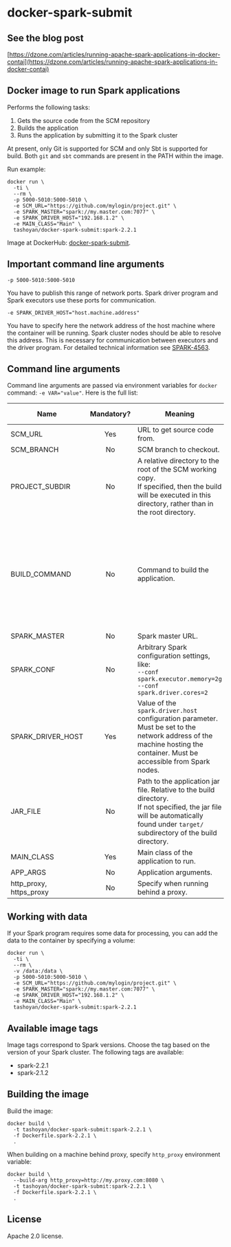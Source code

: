 # docker-spark-submit

## See the blog post

[https://dzone.com/articles/running-apache-spark-applications-in-docker-contai](https://dzone.com/articles/running-apache-spark-applications-in-docker-contai)


## Docker image to run Spark applications

Performs the following tasks:
1. Gets the source code from the SCM repository
1. Builds the application
1. Runs the application by submitting it to the Spark cluster

At present, only Git is supported for SCM and only Sbt is supported for build. Both `git` and `sbt` commands are present in the PATH within the image.

Run example:
```
docker run \
  -ti \
  --rm \
  -p 5000-5010:5000-5010 \
  -e SCM_URL="https://github.com/mylogin/project.git" \
  -e SPARK_MASTER="spark://my.master.com:7077" \
  -e SPARK_DRIVER_HOST="192.168.1.2" \
  -e MAIN_CLASS="Main" \
  tashoyan/docker-spark-submit:spark-2.2.1
```

Image at DockerHub: [docker-spark-submit](https://hub.docker.com/r/tashoyan/docker-spark-submit/).

## Important command line arguments

`-p 5000-5010:5000-5010`

You have to publish this range of network ports. Spark driver program and Spark executors use these ports for communication.

`-e SPARK_DRIVER_HOST="host.machine.address"`

You have to specify here the network address of the host machine where the container will be running. Spark cluster nodes
should be able to resolve this address. This is necessary for communication between executors and the driver program.
For detailed technical information see [SPARK-4563](https://issues.apache.org/jira/browse/SPARK-4563).

## Command line arguments

Command line arguments are passed via environment variables for `docker` command: `-e VAR="value"`. Here is the full list:

| Name | Mandatory? | Meaning | Default value |
| ---- |:----------:| ------- | ------------- |
| SCM_URL | Yes | URL to get source code from. | N/A |
| SCM_BRANCH | No | SCM branch to checkout. | master |
| PROJECT_SUBDIR | No | A relative directory to the root of the SCM working copy.<br>If specified, then the build will be executed in this directory, rather than in the root directory. | N/A |
| BUILD_COMMAND | No | Command to build the application. | `sbt 'set test in assembly := {}' clean assembly`<br>Means: build fat-jar using sbt-assembly plugin skipping the tests. |
| SPARK_MASTER | No | Spark master URL. | `local[*]` |
| SPARK_CONF | No | Arbitrary Spark configuration settings, like:<br>`--conf spark.executor.memory=2g --conf spark.driver.cores=2` | Empty |
| SPARK_DRIVER_HOST | Yes | Value of the `spark.driver.host` configuration parameter.<br>Must be set to the network address of the machine hosting the container. Must be accessible from Spark nodes. | N/A |
| JAR_FILE | No | Path to the application jar file. Relative to the build directory.<br> If not specified, the jar file will be automatically found under `target/` subdirectory of the build directory. | N/A |
| MAIN_CLASS | Yes | Main class of the application to run. | N/A |
| APP_ARGS | No | Application arguments. | Empty |
| http_proxy, https_proxy | No | Specify when running behind a proxy. | Empty, no proxy |

## Working with data

If your Spark program requires some data for processing, you can add the data to the container by specifying a volume:

```
docker run \
  -ti \
  --rm \
  -v /data:/data \
  -p 5000-5010:5000-5010 \
  -e SCM_URL="https://github.com/mylogin/project.git" \
  -e SPARK_MASTER="spark://my.master.com:7077" \
  -e SPARK_DRIVER_HOST="192.168.1.2" \
  -e MAIN_CLASS="Main" \
  tashoyan/docker-spark-submit:spark-2.2.1
```

## Available image tags

Image tags correspond to Spark versions. Choose the tag based on the version of your Spark cluster.
The following tags are available:
* spark-2.2.1
* spark-2.1.2

## Building the image

Build the image:
```
docker build \
  -t tashoyan/docker-spark-submit:spark-2.2.1 \
  -f Dockerfile.spark-2.2.1 \
  .
```
When building on a machine behind proxy, specify `http_proxy` environment variable:
```
docker build \
  --build-arg http_proxy=http://my.proxy.com:8080 \
  -t tashoyan/docker-spark-submit:spark-2.2.1 \
  -f Dockerfile.spark-2.2.1 \
  .
```

## License

Apache 2.0 license.
